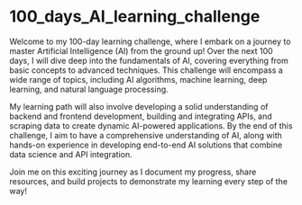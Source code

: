 # 100_days_AI_learning_challenge

Welcome to my 100-day learning challenge, where I embark on a journey to master Artificial Intelligence (AI) from the ground up! Over the next 100 days, I will dive deep into the fundamentals of AI, covering everything from basic concepts to advanced techniques. This challenge will encompass a wide range of topics, including AI algorithms, machine learning, deep learning, and natural language processing.

My learning path will also involve developing a solid understanding of backend and frontend development, building and integrating APIs, and scraping data to create dynamic AI-powered applications. By the end of this challenge, I aim to have a comprehensive understanding of AI, along with hands-on experience in developing end-to-end AI solutions that combine data science and API integration.

Join me on this exciting journey as I document my progress, share resources, and build projects to demonstrate my learning every step of the way!

